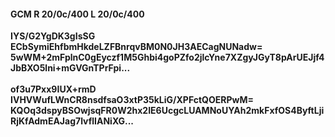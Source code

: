 #### GCM R 20/0c/400 L 20/0c/400
**IYS/G2YgDK3gIsSG**<br/>**ECbSymiEhfbmHkdeLZFBnrqvBM0N0JH3AECagNUNadw=**<br/>**5wWM+2mFplnC0gEyczf1M5Ghbi4goPZfo2jlcYne7XZgyJGyT8pArUEJjf4JbBXO5lni+mGVGnTPrFpi...**<br/><br/>
**of3u7Pxx9IUX+rmD**<br/>**IVHVWufLWnCR8nsdfsaO3xtP35kLiG/XPFctQOERPwM=**<br/>**KQOq3dspyBSOwjsqFR0W2hx2IE6UcgcLUAMNoUYAh2mkFxfOS4ByftLjiRjKfAdmEAJag7lvflIANiXG...**